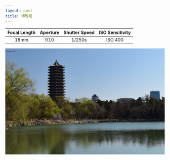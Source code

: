 ```yaml
---
layout: post
title: 博雅塔
---
```


| Focal Length | Aperture | Shutter Speed | ISO Sensitivity |
|:------------:|:--------:|:-------------:|:---------------:|
| 18mm         | f/10    | 1/250s          | ISO 400        |

![博雅塔](https://github.com/comacros/comacros.github.io/raw/master/images/DSC_0465.JPG)
